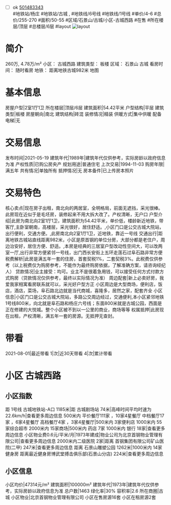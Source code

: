 - [ ] ok [501483343](https://bj.5i5j.com/ershoufang/501483343.html)  
 #地铁站/杨庄 #地铁站/古城 ,  #地铁线/6号线 #地铁线/1号线
#单价/4-6 #总价/255-270 #面积/50-55   #区域/石景山/古城/小区-古城西路 #在售 #所在楼层/顶层 #总楼层/6层 #layout 
![layout](http://image2a.5i5j.com/bdir/layout/76bdf9ad247c4f7b9bf2d3dfb8a76004.jpg_P5.jpg) 
# 简介 
 260万,  4.78万/m² 
小区： 古城西路
建筑类型： 板楼
区域： 石景山 古城
看房时间： 随时看房
地铁： 距离地铁古城982米 地图
# 基本信息 
 房屋户型|2室1厅1卫
所在楼层|顶层/6层
建筑面积|54.42平米
户型结构|平层
建筑类型|板楼
房屋朝向|南北
建筑结构|砖混
装修情况|精装
供暖方式|集中供暖
配备电梯|无
# 交易信息 
 发布时间|2021-05-19
建筑年代|1989年|建筑年代仅供参考，实际房龄以政府信息为准
产权性质|已购公房央产
规划用途|普通住宅
上次交易|1994-11-03
购房年限|满五年
共有情况|单独所有
抵押情况|无
房本备件|已上传房本照片
# 交易特色 
 核心卖点|现在房子出租，南北向的两居室，全明格局，前面无遮挡，采光很棒。此房现在近似于是毛坯房，装修起来不用大拆大改了。产权清晰，无户口
户型介绍|此房为南北向2室1厅1卫，建筑面积为54.42平米，单价低，楼龄新近地铁，带客厅,主卧室朝南，高楼层，采光很好，居住舒适。,小区门口是公交古城大院站，出行便利，交通方便。,此房南北向2室1厅1卫，近地铁，靠近一号线
交通出行|距离地铁古城站直线距离982米，小区是原首钢的单位分房，大部分都是老住户，周边治安好，居住方便、舒适。,本房是经典的三居室户型改动性空间大，可以改两室一厅,出行非常方便紧邻一号线，出门西长安街上五环走莲石过阜石路非常方便
税费解析|此房是满五年一套的住房，首套契税1%，二套契税3%。此税费仅供参考（以上税费仅为购房参考，不能作为最终购房依据，了解准确方案，请咨询经纪人）
贷款情况|业主接受：均可。业主不是很着急用钱，可以接受任何方式付款方式购房（贷款情况仅供参考，最终以实际情况为准）
周边配套|新上必卖好房，我爱我家相寓看房联系就可以，采光好户型方正 小区周边是大型商场，便利店，饭店，酒店，菜场，阜石路北边就是当代商城，喜隆多，居然之家，配套齐全
小区信息|小区门口是公交古城大院站，多路公交周边经过，交通便利,本小区紧邻地铁1号线800米，向北就是阜石路和杨庄六号线；东面800米就是古城公园，西面是正在修建的大悦城。整个小区被不到以一公里的商业，商场等等
权属抵押|此房现在出租，产权清晰，满五年一套的房源。无抵押无查封。
# 带看 
 2021-08-01|最近带看	 1|次|近30天带看	 4|次|累计带看
# 小区 古城西路
## 小区指数 
 距 1号线 古城地铁站-A口 1185米|距 古城剧场站 74米|高峰时间平均时速为22.6km/h|查看更多周边信息
500米内 平价餐厅111家 ，10家4星餐厅
中档餐厅17家 ，6家4星餐厅
高档餐厅4家 ，3家4星餐厅|500米内 3家便利店
1000米内 55家综合超市
2000米内 15家商场|500米内 药店 7家
1000米内 银行 18家|查看更多周边信息
小区物业费0.6元/平米/月|1973年建成|物业公司为北京首钢物业管理有限公司|查看更多周边信息
2000米内二级医院 2家|距离 首钢集团有限公司矿山医院(二甲)  247米|查看更多周边信息
距离 石景山雕塑公园 1262米|1000米内 14家 健身房
距离最近健身房博武堂搏击俱乐部(石景山分店) 224米|查看更多周边信息
## 小区信息 
 小区均价|47314元/m²
建筑面积|100000m²
建筑年代|1973年|建筑年代仅供参考，实际房龄以政府信息为准
总户数|1463
绿化率|30%
容积率|2.6
所在商圈|古城
小区物业|北京首钢物业管理有限公司
小区在售房源16套
小区在租房源2套
